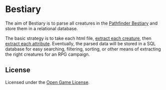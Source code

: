 # Bestiary

The aim of Bestiary is to parse all creatures in the [Pathfinder Bestiary](http://paizo.com/pathfinderRPG/prd/indices/bestiary.html) and store them in a relational database.

The basic strategy is to take each html file, [extract each creature](https://github.com/edwardloveall/bestiary/blob/master/lib/bestiary/parsers/creature.rb), then [extract each attribute](https://github.com/edwardloveall/bestiary/tree/master/lib/bestiary/parsers). Eventually, the parsed data will be stored in a SQL database for easy searching, filtering, sorting, or other means of extracting the right creatures for an RPG campaign.

## License

Licensed under the [Open Game License](https://github.com/edwardloveall/bestiary/blob/master/LICENSE).
